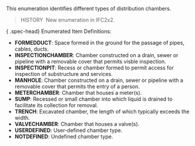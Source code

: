 ﻿This enumeration identifies different types of distribution chambers.

> HISTORY&nbsp; New enumeration in IFC2x2.

{ .spec-head}
Enumerated Item Definitions:

* **FORMEDDUCT**: Space formed in the ground for the passage of pipes, cables, ducts.
* **INSPECTIONCHAMBER**: Chamber constructed on a drain, sewer or pipeline with a removable cover that permits visble inspection.
* **INSPECTIONPIT**: Recess or chamber formed to permit access for inspection of substructure and services.
* **MANHOLE**: Chamber constructed on a drain, sewer or pipeline with a removable cover that permits the entry of a person.
* **METERCHAMBER**: Chamber that houses a meter(s).
* **SUMP**: Recessed or small chamber into which liquid is drained to facilitate its collection for removal.
* **TRENCH**: Excavated chamber, the length of which typically exceeds the width.
* **VALVECHAMBER**: Chamber that houses a valve(s).
* **USERDEFINED**: User-defined chamber type.
* **NOTDEFINED**: Undefined chamber type.